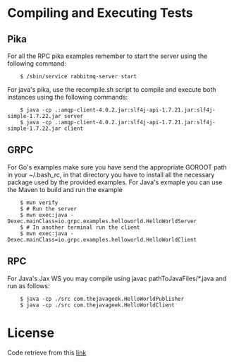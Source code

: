 # Compiling and Executing Tests
## Pika 

For all the RPC pika examples remember to start the server using the following command:

		$ /sbin/service rabbitmq-server start

For java's pika, use the recompile.sh script to compile and execute both instances using the following commands:
		
		$ java -cp .:amqp-client-4.0.2.jar:slf4j-api-1.7.21.jar:slf4j-simple-1.7.22.jar server
		$ java -cp .:amqp-client-4.0.2.jar:slf4j-api-1.7.21.jar:slf4j-simple-1.7.22.jar client

## GRPC

For Go's examples make sure you have send the appropriate GOROOT path in your ~/.bash_rc, in that directory you have to install all the necessary package used by the provided examples.
For Java's exmaple you can use the Maven to build and run the example
	
		$ mvn verify
		$ # Run the server
		$ mvn exec:java -Dexec.mainClass=io.grpc.examples.helloworld.HelloWorldServer
		$ # In another terminal run the client
		$ mvn exec:java -Dexec.mainClass=io.grpc.examples.helloworld.HelloWorldClient


## RPC

For Java's Jax WS you may compile using javac pathToJavaFiles/*.java and run as follows:
	
		$ java -cp ./src com.thejavageek.HelloWorldPublisher
		$ java -cp ./src com.thejavageek.HelloWorldClient 


# License 

Code retrieve from this [link](https://github.com/grpc/grpc-java)
